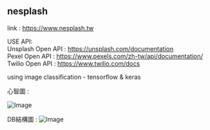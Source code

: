 ## nesplash

link : https://www.nesplash.tw

USE API:  
  Unsplash Open API : https://unsplash.com/documentation  
  Pexel Open API : https://www.pexels.com/zh-tw/api/documentation/  
  Twilio Open API : https://www.twilio.com/docs  
  
using image classification - tensorflow & keras 


心智圖 : 

![Image](https://i.imgur.com/9jwKpbc.jpg)

DB結構圖 :
![Image](https://imgur.com/qwmXvWH.jpg)
